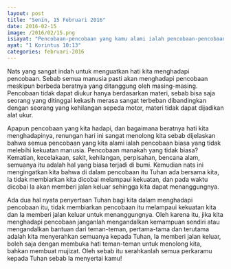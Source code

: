 ```yaml
---
layout: post
title: "Senin, 15 Februari 2016"
date: 2016-02-15
image: /2016/02/15.png
isiayat: "Pencobaan-pencobaan yang kamu alami ialah pencobaan-pencobaan biasa, yang tidak melebihi kekuatan manusia. Sebab Allah setia dan karena itu Ia tidak akan membiarkan kamu dicobai melampaui kekuatanmu. Pada waktu kamu dicobai Ia akan memberikan kepadamu jalan ke luar, sehingga kamu dapat menanggungnya."
ayat: "1 Korintus 10:13"
categories: februari-2016
---
```


Nats yang sangat indah untuk menguatkan hati kita menghadapi pencobaan. Sebab semua manusia pasti akan menghadapi pencobaan meskipun berbeda beratnya yang ditanggung oleh masing-masing. Pencobaan tidak dapat diukur hanya berdasarkan materi, sebab bisa saja seorang yang ditinggal kekasih merasa sangat terbeban dibandingkan dengan seorang yang kehilangan sepeda motor, materi tidak dapat dijadikan alat ukur.

Apapun pencobaan yang kita hadapi, dan bagaimana beratnya hati kita menghadapinya, renungan hari ini sangat menolong kita sebab dijelaskan bahwa semua pencobaan yang kita alami ialah pencobaan biasa yang tidak melebihi kekuatan manusia. Pencobaan manakah yang tidak biasa? Kematian, kecelakaan, sakit, kehilangan, perpisahan, bencana alam, semuanya itu adalah hal yang biasa terjadi di bumi. Kemudian nats ini mengingatkan kita bahwa di dalam pencobaan itu Tuhan ada bersama kita, Ia tidak membiarkan kita dicobai melampaui kekuatan, dan pada waktu dicobai Ia akan memberi jalan keluar sehingga kita dapat menanggungnya.

Ada dua hal nyata penyertaan Tuhan bagi kita dalam menghadapi pencobaan itu, tidak membiarkan pencobaan itu melampaui kekuatan kita dan Ia memberi jalan keluar untuk menanggungnya. Oleh karena itu, jika kita menghadapi pencobaan janganlah mengandalkan kemampuan sendiri atau mengandalkan bantuan dari teman-teman, pertama-tama dan terutama adalah kita menyerahkan semuanya kepada Tuhan, Ia memberi jalan keluar, boleh saja dengan membuka hati teman-teman untuk menolong kita, bahkan membuat mujizat. Oleh sebab itu serahkanlah semua perkaramu kepada Tuhan sebab Ia menyertai kamu!